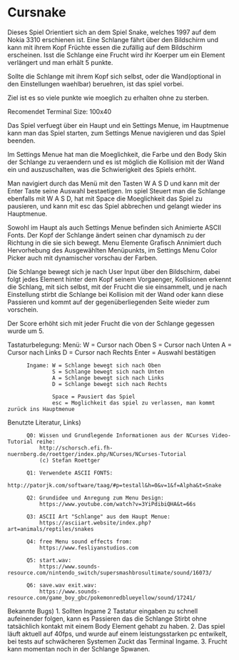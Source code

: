 # Cursnake

   Dieses Spiel Orientiert sich an dem Spiel Snake,
   welches 1997 auf dem Nokia 3310 erschienen ist.
   Eine Schlange fährt über den Bildschirm und kann
   mit ihrem Kopf Früchte essen die zufällig auf dem Bildschirm erscheinen.
   Isst die Schlange eine Frucht wird ihr Koerper um ein Element verlängert
   und man erhält 5 punkte.

   Sollte die Schlange mit ihrem Kopf sich selbst, oder die Wand(optional in den Einstellungen waehlbar)
   beruehren, ist das spiel vorbei.

   Ziel ist es so viele punkte wie moeglich zu erhalten ohne zu sterben.

   Recomendet Terminal Size: 100x40

   Das Spiel verfuegt über ein Haupt und ein Settings Menue,
   im Hauptmenue kann man das Spiel starten, zum Settings Menue navigieren und das Spiel beenden.

   Im Settings Menue hat man die Moeglichkeit, die Farbe und den Body Skin der Schlange zu veraendern
   und es ist möglich die Kollision mit der Wand ein und auszuschalten,
   was die Schwierigkeit des Spiels erhöht.


   Man navigiert durch das Menü mit den Tasten W A S D und kann mit der Enter Taste seine Auswahl bestaetigen.
   Im spiel Steuert man die Schlange ebenfalls mit W A S D, hat mit Space die Moeglichkeit das Spiel zu pausieren,
   und kann mit esc das Spiel abbrechen und gelangt wieder ins Hauptmenue.


   Sowohl im Haupt als auch Settings Menue befinden sich Animierte ASCII Fonts.
   Der Kopf der Schlange ändert seinen char dynamisch zu der Richtung in die sie sich bewegt.
   Menu Elemente Grafisch Annimiert duch Hervorhebung des Ausgewählten Menüpunkts,
   im Settings Menu Color Picker auch mit dynamischer vorschau der Farben.


   Die Schlange bewegt sich je nach User Input über den Bildschirm, dabei folgt jedes Element hinter dem Kopf seinem
   Vorgaenger, Kollisionen erkennt die Schlang, mit sich selbst, mit der Frucht die sie einsammelt, und je nach
   Einstellung stirbt die Schlange bei Kollision mit der Wand oder kann diese Passieren und kommt auf der
   gegenüberliegenden Seite wieder zum vorschein.

   Der Score erhöht sich mit jeder Frucht die von der Schlange gegessen wurde um 5.

Tastaturbelegung:
          Menü: W = Cursor nach Oben
                S = Cursor nach Unten
                A = Cursor nach Links
                D = Cursor nach Rechts
                Enter = Auswahl bestätigen
          
          Ingame: W = Schlange bewegt sich nach Oben
                  S = Schlange bewegt sich nach Unten
                  A = Schlange bewegt sich nach Links
                  D = Schlange bewegt sich nach Rechts

                  Space = Pausiert das Spiel
                  esc = Moglichkeit das spiel zu verlassen, man kommt zurück ins Hauptmenue

Benutzte Literatur, Links)

          Q0: Wissen und Grundlegende Informationen aus der NCurses Video-Tutorial reihe:
              http://schorsch.efi.fh-nuernberg.de/roettger/index.php/NCurses/NCurses-Tutorial
              (c) Stefan Roettger

          Q1: Verwendete ASCII FONTS:
              http://patorjk.com/software/taag/#p=testall&h=0&v=1&f=Alpha&t=Snake
          
          Q2: Grundidee und Anregung zum Menu Design:
              https://www.youtube.com/watch?v=3YiPdibiQHA&t=66s
             
          Q3: ASCII Art "Schlange" aus dem Haupt Menue:
              https://asciiart.website/index.php?art=animals/reptiles/snakes

          Q4: free Menu sound effects from: 
              https://www.fesliyanstudios.com

          Q5: start.wav: 
              https://www.sounds-resource.com/nintendo_switch/supersmashbrosultimate/sound/16073/

          Q6: save.wav exit.wav:
              https://www.sounds-resource.com/game_boy_gbc/pokemonredblueyellow/sound/17241/

Bekannte Bugs)
          1. Sollten Ingame 2 Tastatur eingaben zu schnell aufeinender folgen, kann es Passieren das die 
             Schlange Stirbt ohne tatsächlich kontakt mit einem Body Element gehabt zu haben.
          2. Das spiel läuft aktuell auf 40fps, und wurde auf einem leistungsstarken pc entwikelt, bei tests
             auf schwächeren Systemen Zuckt das Terminal Ingame.
          3. Frucht kann momentan noch in der Schlange Spwanen.
          
